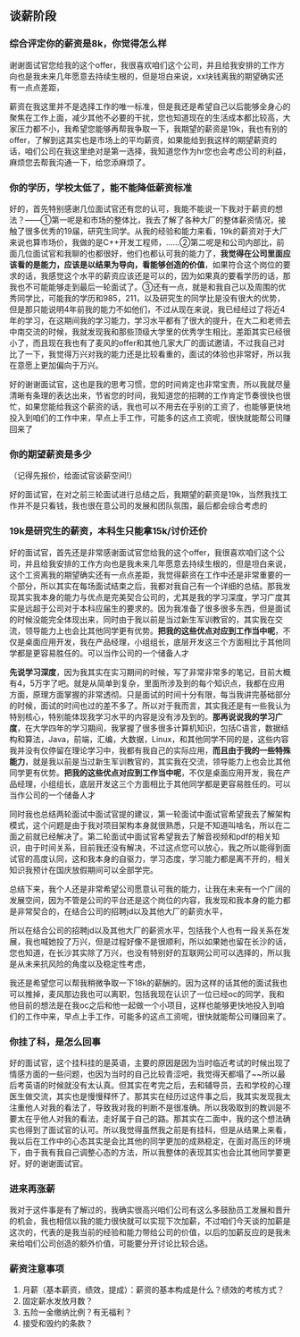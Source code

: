 ## 谈薪阶段

### 综合评定你的薪资是8k，你觉得怎么样

谢谢面试官您给我的这个offer，我很喜欢咱们这个公司，并且给我安排的工作方向也是我未来几年愿意去持续生根的，但是坦白来说，xx块钱离我的期望确实还有一点点差距，

薪资在我这里并不是选择工作的唯一标准，但是我还是希望自己以后能够全身心的聚焦在工作上面，减少其他不必要的干扰，您也知道现在的生活成本都比较高，大家压力都不小，我希望您能够再帮我争取一下，我期望的薪资是19k，我也有别的offer，了解到这其实也是市场上的平均薪资，如果能给到我这样的期望薪资的话，咱们公司在我这里绝对是第一选择，我知道您作为hr您也会考虑公司的利益，麻烦您去帮我沟通一下，给您添麻烦了。

### 你的学历，学校太低了，能不能降低薪资标准

好的，首先特别感谢几位面试官还有您的认可，我能不能说一下我对于薪资的想法？——①第一呢是和市场的整体比，我去了解了各种大厂的整体薪资情况，接触了很多优秀的19届，研究生同学。从我的经验和能力来看，19k的薪资对于大厂来说也算市场价，我做的是C++开发工程师，……②第二呢是和公司内部比，前面几位面试官和我聊的也都很好，他们也都认可我的能力了，**我觉得在公司里面应该看的是能力，应该是以结果为导向，看能够创造的价值**，如果符合这个岗位的要求的话，我感觉这个水平的薪资应该还是可以的，因为如果真的要看学历的话，那我也不可能能够走到最后一轮面试了。③还有一点，就是和我自己以及周围的优秀同学比，可能我的学历和985，211，以及研究生的同学比是没有很大的优势，但是那只能说明4年前我的能力不如他们，不过从现在来说，我已经经过了将近4年的学习，在这期间我的学习能力，学习水平都有了很大的提升，在大二和老师去中南交流的时候，我就发现我和那些顶级大学里的优秀学生相比，差距其实已经很小了，而且现在我也有了麦风的offer和其他几家大厂的面试邀请，不过我自己对比了一下，我觉得万兴对我的能力还是比较看重的，面试的体验也非常好，所以我在意愿上更加偏向于万兴。

好的谢谢面试官，这也是我的思考习惯，您的时间肯定也非常宝贵，所以我就尽量清晰有条理的表达出来，节省您的时间，我知道您的招聘的工作肯定节奏很快也很忙，如果您能给我这个薪资的话，我也可以不用去在乎别的工资了，也能够更快地投入到咱们的工作中来，早点上手工作，可能多的这点工资呢，很快就能帮公司赚回来了

### 你的期望薪资是多少

（记得先报价，给面试官谈薪空间!）

好的面试官，在对之前三轮面试进行总结之后，我期望的薪资是19k，当然我找工作并不是只看钱，我也很在意公司的发展和团队氛围，最后都会综合考虑的

### 19k是研究生的薪资，本科生只能拿15k/讨价还价

好的面试官，首先还是非常感谢面试官您给我的这个offer，我很喜欢咱们这个公司，并且给我安排的工作方向也是我未来几年愿意去持续生根的，但是坦白来说，这个工资离我的期望确实还有一点点差距，我觉得薪资在工作中还是非常重要的一个部分，所以其实在每场面试结束之后，我都对我自己有一个详细的总结。那我发现其实我本身的能力与优点是完美契合公司的，尤其是我的学习深度，学习广度其实是远超于公司对于本科应届生的要求的。因为我准备了很多很多东西，但是面试的时候没能完全体现出来，同时由于我以前是当过新生军训教官的，其实我在交流，领导能力上也会比其他同学更有优势。**把我的这些优点对应到工作当中呢**，不仅是桌面应用开发，我在产品经理，小组组长，底层开发这三个方面相比于其他同学都是更容易胜任的。可以当作公司的一个储备人才

**先说学习深度**，因为我其实在实习期间的时候，写了非常非常多的笔记，目前大概有4，5万字了吧。就是从简单到复杂，里面所涉及到的每个知识点，我都在应用方面，原理方面掌握的非常透彻。只是面试的时间十分有限，每当我讲完基础部分的时候，面试的时间也过的差不多了。所以对于我而言，其实我还是有一些我认为特别核心，特别能体现我学习水平的内容是没有涉及到的。**那再说说我的学习广度**，在大学四年的学习期间，我掌握了很多很多计算机知识，包括C语言，数据结构和算法，Java，前端，汇编，大数据，Linux，和其他同学不同的是，这些内容我并没有仅停留在理论学习中，我都有我自己的实际应用，**而且由于我的一些特殊能力**，就是我以前是当过新生军训教官的，其实我在交流，领导能力上也会比其他同学更有优势。**把我的这些优点对应到工作当中呢**，不仅是桌面应用开发，我在产品经理，小组组长，底层开发这三个方面相比于其他同学都是更容易胜任的。可以当作公司的一个储备人才

同时我也总结两轮面试中面试官提的建议，第一轮面试中面试官希望我去了解架构模式，这个问题是由于我对项目架构本身就很熟悉，只是不知道叫啥名，所以在二面之前就已经解决了。第二轮面试中面试官希望我去了解音视频和pdf的相关知识，由于时间关系，目前我还没有解决，不过这点您可以放心，我之所以能得到面试官的高度认同，这和我本身的自驱力，学习态度，学习能力都是离不开的，相关知识我预计在国庆放假期间可以全部学完。

总结下来，我个人还是非常希望公司愿意认可我的能力，让我在未来有一个广阔的发展空间，因为不管是公司的平台还是这个岗位的内容，我发现和我本身的能力都是非常契合的，在结合公司的招聘jd以及其他大厂的薪资水平，

所以在结合公司的招聘jd以及其他大厂的薪资水平，包括我个人也有一段关系在发展，我也喊她投了万兴，但是过程好像不是很顺利，所以如果她也留在长沙的话，您也知道，在长沙其实除了万兴，也没有特别好的互联网公司可以选择的，所以我是从未来抗风险的角度以及稳定性考虑，

我还是希望您可以帮我稍微争取一下18k的薪酬的。因为这样的话其他的面试我也可以推掉，麦风那边我也可以离职，包括我现在认识了一位已经oc的同学，我和他目前的想法是在我oc之后和他一起做一个小项目，这样也能够更快地投入到咱们的工作中来，早点上手工作，可能多的这点工资呢，很快就能帮公司赚回来了。

### 你挂了科，是怎么回事

好的面试官，这个挂科挂的是英语，主要的原因是因为当时临近考试的时候出现了情感方面的一些问题，也因为当时的自己比较青涩吧，我觉得天都塌了~~所以最后考英语的时候就没有太认真。但其实在考完之后，去和辅导员，去和学校的心理医生做交流，其实也是慢慢释怀了。那其实在经历过这件事之后，我其实发现我太注重他人对我的看法了，导致我对我的判断不是很准确。所以我吸取到的教训是不要太在乎他人对我的看法，走好属于自己的路。那其实在二面中，我的这个想法确实也得到了面试官的认可。所以我觉得虽然我之前是有挂科，但是从结果上来看，我以后在工作中的心态其实是会比其他的同学更加的成熟稳定，在面对高压的环境下，由于我有我自己调整心态的方法，所以我整体的表现其实也会比其他同学要更好。好的谢谢面试官。

### 进来再涨薪

我对于这件事是有了解过的，我确实很高兴咱们公司有这么多鼓励员工发展和晋升的机会，我也相信以我的能力很快就可以实现下次加薪，不过咱们今天谈的加薪是这次的，代表的是我当前的经验和能力带给公司的价值，以后的加薪反应的是我未来给咱们公司创造的额外价值，可能要分开讨论比较合适。

### 薪资注意事项

1. 月薪（基本薪资，绩效，提成）：薪资的基本构成是什么？绩效的考核方式？
2. 固定薪水发放月数？
3. 五险一金缴纳比例？有无福利？
4. 接受和毁约的条款？
